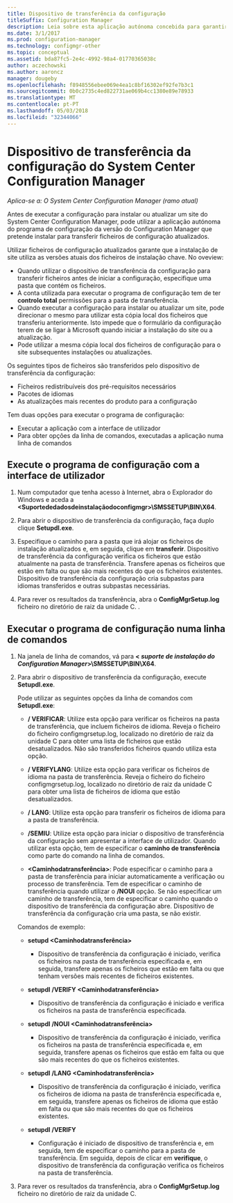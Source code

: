 ```yaml
---
title: Dispositivo de transferência da configuração
titleSuffix: Configuration Manager
description: Leia sobre esta aplicação autónoma concebida para garantir que a instalação de site utiliza as versões atuais dos ficheiros de instalação chave.
ms.date: 3/1/2017
ms.prod: configuration-manager
ms.technology: configmgr-other
ms.topic: conceptual
ms.assetid: bda87fc5-2e4c-4992-98a4-01770365038c
author: aczechowski
ms.author: aaroncz
manager: dougeby
ms.openlocfilehash: f8948556ebee069e4ea1c8bf16302ef92fe7b3c1
ms.sourcegitcommit: 0b0c2735c4ed822731ae069b4cc1380e89e78933
ms.translationtype: MT
ms.contentlocale: pt-PT
ms.lasthandoff: 05/03/2018
ms.locfileid: "32344066"
---
```

# <a name="setup-downloader-for-system-center-configuration-manager"></a>Dispositivo de transferência da configuração do System Center Configuration Manager

*Aplica-se a: O System Center Configuration Manager (ramo atual)*

Antes de executar a configuração para instalar ou atualizar um site do System Center Configuration Manager, pode utilizar a aplicação autónoma do programa de configuração da versão do Configuration Manager que pretende instalar para transferir ficheiros de configuração atualizados.  

Utilizar ficheiros de configuração atualizados garante que a instalação de site utiliza as versões atuais dos ficheiros de instalação chave. No oveview:   
-   Quando utilizar o dispositivo de transferência da configuração para transferir ficheiros antes de iniciar a configuração, especifique uma pasta que contém os ficheiros.  
-   A conta utilizada para executar o programa de configuração tem de ter **controlo total** permissões para a pasta de transferência.  
-   Quando executar a configuração para instalar ou atualizar um site, pode direcionar o mesmo para utilizar esta cópia local dos ficheiros que transferiu anteriormente. Isto impede que o formulário da configuração terem de se ligar à Microsoft quando iniciar a instalação do site ou a atualização.  
-   Pode utilizar a mesma cópia local dos ficheiros de configuração para o site subsequentes instalações ou atualizações.  

Os seguintes tipos de ficheiros são transferidos pelo dispositivo de transferência da configuração:  
-   Ficheiros redistribuíveis dos pré-requisitos necessários  
-   Pacotes de idiomas  
-   As atualizações mais recentes do produto para a configuração  

Tem duas opções para executar o programa de configuração:
- Executar a aplicação com a interface de utilizador
- Para obter opções da linha de comandos, executadas a aplicação numa linha de comandos


## <a name="run-setup-downloader-with-the-user-interface"></a>Execute o programa de configuração com a interface de utilizador  

1.  Num computador que tenha acesso à Internet, abra o Explorador do Windows e aceda a  **&lt;Suportededadosdeinstalaçãodoconfigmgr\>\SMSSETUP\BIN\X64**.  

2.  Para abrir o dispositivo de transferência da configuração, faça duplo clique **Setupdl.exe**.   

3. Especifique o caminho para a pasta que irá alojar os ficheiros de instalação atualizados e, em seguida, clique em **transferir**. Dispositivo de transferência da configuração verifica os ficheiros que estão atualmente na pasta de transferência. Transfere apenas os ficheiros que estão em falta ou que são mais recentes do que os ficheiros existentes. Dispositivo de transferência da configuração cria subpastas para idiomas transferidos e outras subpastas necessárias.  

4.  Para rever os resultados da transferência, abra o **ConfigMgrSetup.log** ficheiro no diretório de raiz da unidade C.  .  

## <a name="run-setup-downloader-from-a-command-prompt"></a>Executar o programa de configuração numa linha de comandos  

1.  Na janela de linha de comandos, vá para  **&lt; *suporte de instalação do Configuration Manager*\>\SMSSETUP\BIN\X64**.   

2.  Para abrir o dispositivo de transferência da configuração, execute **Setupdl.exe**.

    Pode utilizar as seguintes opções da linha de comandos com **Setupdl.exe**:   

    -   **/ VERIFICAR**: Utilize esta opção para verificar os ficheiros na pasta de transferência, que incluem ficheiros de idioma. Reveja o ficheiro do ficheiro configmgrsetup.log, localizado no diretório de raiz da unidade C para obter uma lista de ficheiros que estão desatualizados. Não são transferidos ficheiros quando utiliza esta opção.  

    -   **/ VERIFYLANG**: Utilize esta opção para verificar os ficheiros de idioma na pasta de transferência. Reveja o ficheiro do ficheiro configmgrsetup.log, localizado no diretório de raiz da unidade C para obter uma lista de ficheiros de idioma que estão desatualizados.

    -   **/ LANG**: Utilize esta opção para transferir os ficheiros de idioma para a pasta de transferência.  

    -   **/SEMIU**: Utilize esta opção para iniciar o dispositivo de transferência da configuração sem apresentar a interface de utilizador. Quando utilizar esta opção, tem de especificar o **caminho de transferência** como parte do comando na linha de comandos.  

    -   **&lt;Caminhodatransferência\>**: Pode especificar o caminho para a pasta de transferência para iniciar automaticamente a verificação ou processo de transferência. Tem de especificar o caminho de transferência quando utilizar o **/NOUI** opção. Se não especificar um caminho de transferência, tem de especificar o caminho quando o dispositivo de transferência da configuração abre. Dispositivo de transferência da configuração cria uma pasta, se não existir.  

    Comandos de exemplo:

    -   **setupd &lt;Caminhodatransferência\>**  

        -   Dispositivo de transferência da configuração é iniciado, verifica os ficheiros na pasta de transferência especificada e, em seguida, transfere apenas os ficheiros que estão em falta ou que tenham versões mais recentes de ficheiros existentes.     

    -   **setupdl /VERIFY &lt;Caminhodatransferência\>**  

        -   Dispositivo de transferência da configuração é iniciado e verifica os ficheiros na pasta de transferência especificada.  

    -   **setupdl /NOUI &lt;Caminhodatransferência\>**  

        -   Dispositivo de transferência da configuração é iniciado, verifica os ficheiros na pasta de transferência especificada e, em seguida, transfere apenas os ficheiros que estão em falta ou que são mais recentes do que os ficheiros existentes.  

    -   **setupdl /LANG &lt;Caminhodatransferência\>**  

        -   Dispositivo de transferência da configuração é iniciado, verifica os ficheiros de idioma na pasta de transferência especificada e, em seguida, transfere apenas os ficheiros de idioma que estão em falta ou que são mais recentes do que os ficheiros existentes.  

    -   **setupdl /VERIFY**  

        -   Configuração é iniciado de dispositivo de transferência e, em seguida, tem de especificar o caminho para a pasta de transferência. Em seguida, depois de clicar em **verifique**, o dispositivo de transferência da configuração verifica os ficheiros na pasta de transferência.  

3.  Para rever os resultados da transferência, abra o **ConfigMgrSetup.log** ficheiro no diretório de raiz da unidade C.
